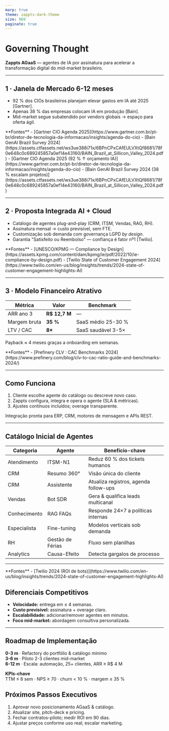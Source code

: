 ```yaml
---
marp: true
theme: zappts-dark-theme
size: 969
paginate: true
---
```


<!-- _class: title -->
# Governing Thought  

**Zappts AGaaS** — agentes de IA por assinatura para acelerar a transformação digital do mid-market brasileiro.  


---

<!-- _class: card-start -->
## 1 · Janela de Mercado 6-12 meses  
- 92 % dos CIOs brasileiros planejam elevar gastos em IA até 2025 [Gartner].  
- Apenas 38 % das empresas colocam IA em produção [Bain].  
- Mid-market segue subatendido por vendors globais → espaço para oferta ágil.  

<div class="left-notes">
<div class="sources">
**Fontes**  
- [Gartner CIO Agenda 2025](https://www.gartner.com.br/pt-br/diretor-de-tecnologia-da-informacao/insights/agenda-do-cio)  
- [Bain GenAI Brazil Survey 2024](https://assets.ctfassets.net/ws3ue388i71x/6BPnCPxCAfEULVXtQf8681/78f0e648c0c689245857a0ef14e43160/BAIN_Brazil_at_Sillicon_Valley_2024.pdf)
- [Gartner CIO Agenda 2025 (92 % ↑ orçamento IA)](https://www.gartner.com.br/pt-br/diretor-de-tecnologia-da-informacao/insights/agenda-do-cio)  
- [Bain GenAI Brazil Survey 2024 (38 % escalam projetos)](https://assets.ctfassets.net/ws3ue388i71x/6BPnCPxCAfEULVXtQf8681/78f0e648c0c689245857a0ef14e43160/BAIN_Brazil_at_Sillicon_Valley_2024.pdf)
</div>
</div>

---

<!-- _class: card-middle -->
## 2 · Proposta Integrada AI + Cloud  
- Catálogo de agentes plug-and-play (CRM, ITSM, Vendas, RAG, RH).  
- Assinatura mensal → custo previsível, sem FTE.  
- Customização sob demanda com governança LGPD *by design*.  
- Garantia "Satisfeito ou Reembolso" — confiança é fator nº1 [Twilio].  

<div class="left-notes">
<div class="sources">
**Fontes**  
- [UNESCO/KPMG — Compliance by Design](https://assets.kpmg.com/content/dam/kpmg/ie/pdf/2022/10/ie-compliance-by-design.pdf)  
- [Twilio State of Customer Engagement 2024](https://www.twilio.com/en-us/blog/insights/trends/2024-state-of-customer-engagement-highlights-AI)
</div>
</div>

---

<!-- _class: card-middle -->
## 3 · Modelo Financeiro Atrativo  
| Métrica | Valor | Benchmark |
|---------|-------|-----------|
| ARR ano 3 | **R$ 12,7 M** | — |
| Margem bruta | **35 %** | SaaS médio 25-30 % |
| LTV / CAC | **8×** | SaaS saudável 3-5× |

Payback ≈ 4 meses graças a onboarding em semanas.  


<div class="left-notes">
<div class="sources">
**Fontes**  
- [Prefinery CLV : CAC Benchmarks 2024](https://www.prefinery.com/blog/clv-to-cac-ratio-guide-and-benchmarks-2024/)
</div>
</div>

---

<!-- _class: card-middle -->
## Como Funciona  
1. Cliente escolhe agente do catálogo ou descreve novo caso.  
2. Zappts configura, integra e opera o agente (SLA & métricas).  
3. Ajustes contínuos incluídos; overage transparente.  

Integração pronta para ERP, CRM, motores de mensagem e APIs REST.  


---

<!-- _class: card-middle -->
## Catálogo Inicial de Agentes 
 
| Categoria | Agente | Benefício-chave |
|-----------|--------|-----------------|
| Atendimento | ITSM-N1 | Reduz 60 % dos tickets humanos |
| CRM | Resumo 360° | Visão única do cliente |
| CRM | Assistente | Atualiza registros, agenda follow-ups |
| Vendas | Bot SDR | Gera & qualifica leads multicanal |
| Conhecimento | RAG FAQs | Responde 24×7 a políticas internas |
| Especialista | Fine-tuning | Modelos verticais sob demanda |
| RH | Gestão de Férias | Fluxo sem planilhas |
| Analytics | Causa-Efeito | Detecta gargalos de processo |


---

<!-- _class: card-middle -->
<div class="left-notes">
<div class="sources">
**Fontes**  
- [Twilio 2024 (ROI de bots)](https://www.twilio.com/en-us/blog/insights/trends/2024-state-of-customer-engagement-highlights-AI)
</div>
</div>

## Diferenciais Competitivos  
- **Velocidade:** entrega em ≤ 4 semanas.  
- **Custo previsível:** assinatura + overage claro.  
- **Escalabilidade:** adicionar/remover agentes em minutos.  
- **Foco mid-market:** abordagem consultiva personalizada.  


---

<!-- _class: card-end -->
## Roadmap de Implementação  
**0-3 m** · Refactory do portfólio & catálogo mínimo  
**3-6 m** · Piloto 2-3 clientes mid-market  
**6-12 m** · Escala: automação, 25+ clientes, ARR ≥ R$ 4 M  

**KPIs-chave**  
TTM ≤ 8 sem · NPS ≥ 70 · churn < 10 % · margem ≥ 35 %  


## Próximos Passos Executivos  
1. Aprovar novo posicionamento AGaaS & catálogo.  
2. Atualizar site, pitch-deck e pricing.  
3. Fechar contratos-piloto; medir ROI em 90 dias.  
4. Ajustar preços conforme uso real; escalar marketing.  
